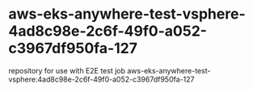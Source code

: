 # aws-eks-anywhere-test-vsphere-4ad8c98e-2c6f-49f0-a052-c3967df950fa-127
repository for use with E2E test job aws-eks-anywhere-test-vsphere:4ad8c98e-2c6f-49f0-a052-c3967df950fa-127
